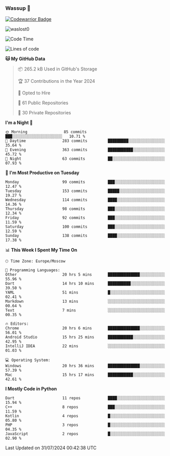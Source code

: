 ### Wassup 👋

[![Codewarrior Badge](https://www.codewars.com/users/waslost/badges/small)](https://www.codewars.com/users/waslost)

<p align="left"> <img src="https://komarev.com/ghpvc/?username=waslost0" alt="waslost0" /></p>

<!--START_SECTION:waka-->
![Code Time](http://img.shields.io/badge/Code%20Time-4%2C677%20hrs%2020%20mins-blue)

![Lines of code](https://img.shields.io/badge/From%20Hello%20World%20I%27ve%20Written-1.4%20million%20lines%20of%20code-blue)

**🐱 My GitHub Data** 

> 📦 265.2 kB Used in GitHub's Storage 
 > 
> 🏆 37 Contributions in the Year 2024
 > 
> 💼 Opted to Hire
 > 
> 📜 61 Public Repositories 
 > 
> 🔑 30 Private Repositories 
 > 
**I'm a Night 🦉** 

```text
🌞 Morning                85 commits          ███░░░░░░░░░░░░░░░░░░░░░░   10.71 % 
🌆 Daytime                283 commits         █████████░░░░░░░░░░░░░░░░   35.64 % 
🌃 Evening                363 commits         ███████████░░░░░░░░░░░░░░   45.72 % 
🌙 Night                  63 commits          ██░░░░░░░░░░░░░░░░░░░░░░░   07.93 % 
```
📅 **I'm Most Productive on Tuesday** 

```text
Monday                   99 commits          ███░░░░░░░░░░░░░░░░░░░░░░   12.47 % 
Tuesday                  153 commits         █████░░░░░░░░░░░░░░░░░░░░   19.27 % 
Wednesday                114 commits         ████░░░░░░░░░░░░░░░░░░░░░   14.36 % 
Thursday                 98 commits          ███░░░░░░░░░░░░░░░░░░░░░░   12.34 % 
Friday                   92 commits          ███░░░░░░░░░░░░░░░░░░░░░░   11.59 % 
Saturday                 100 commits         ███░░░░░░░░░░░░░░░░░░░░░░   12.59 % 
Sunday                   138 commits         ████░░░░░░░░░░░░░░░░░░░░░   17.38 % 
```


📊 **This Week I Spent My Time On** 

```text
🕑︎ Time Zone: Europe/Moscow

💬 Programming Languages: 
Other                    20 hrs 5 mins       ██████████████░░░░░░░░░░░   55.96 % 
Dart                     14 hrs 10 mins      ██████████░░░░░░░░░░░░░░░   39.50 % 
YAML                     51 mins             █░░░░░░░░░░░░░░░░░░░░░░░░   02.41 % 
Markdown                 13 mins             ░░░░░░░░░░░░░░░░░░░░░░░░░   00.64 % 
Text                     7 mins              ░░░░░░░░░░░░░░░░░░░░░░░░░   00.35 % 

🔥 Editors: 
Chrome                   20 hrs 6 mins       ██████████████░░░░░░░░░░░   56.01 % 
Android Studio           15 hrs 25 mins      ███████████░░░░░░░░░░░░░░   42.95 % 
IntelliJ IDEA            22 mins             ░░░░░░░░░░░░░░░░░░░░░░░░░   01.03 % 

💻 Operating System: 
Windows                  20 hrs 36 mins      ██████████████░░░░░░░░░░░   57.39 % 
Mac                      15 hrs 17 mins      ███████████░░░░░░░░░░░░░░   42.61 % 
```

**I Mostly Code in Python** 

```text
Dart                     11 repos            ████░░░░░░░░░░░░░░░░░░░░░   15.94 % 
C++                      8 repos             ███░░░░░░░░░░░░░░░░░░░░░░   11.59 % 
Kotlin                   4 repos             █░░░░░░░░░░░░░░░░░░░░░░░░   05.80 % 
PHP                      3 repos             █░░░░░░░░░░░░░░░░░░░░░░░░   04.35 % 
JavaScript               2 repos             █░░░░░░░░░░░░░░░░░░░░░░░░   02.90 % 
```




 Last Updated on 31/07/2024 00:42:38 UTC
<!--END_SECTION:waka-->

